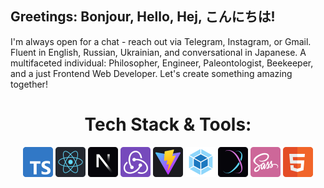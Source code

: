 ## Greetings: Bonjour, Hello, Hej, こんにちは!
I'm always open for a chat - reach out via Telegram, Instagram, or Gmail. Fluent in English, Russian, Ukrainian, and conversational in Japanese. A multifaceted individual: Philosopher, Engineer, Paleontologist, Beekeeper, and a just Frontend Web Developer.
Let's create something amazing together!

<h1 align="center">Tech Stack & Tools:</h1>
<p align="center">
    <img src="./icons/ts.svg" title="TypeScript" height=48/>
    <img src="./icons/react.svg" title="React JS" height=48/>
    <img src="./icons/nextjs.svg" title="Next JS" height=48/>
    <img src="./icons/redux.svg" title="Redux" height=48/>
    <img src="./icons/vite.svg" title="Vite" height=48/>
    <img src="./icons/webpack.svg" title="Webpack" height=48/>
    <img src="./icons/stylex.svg" title="StyleX JS" height=48/>
    <img src="./icons/sass.svg" title="SASS" height=48/>
    <img src="./icons/html.svg" title="HTML 5"height=48/>
</p>